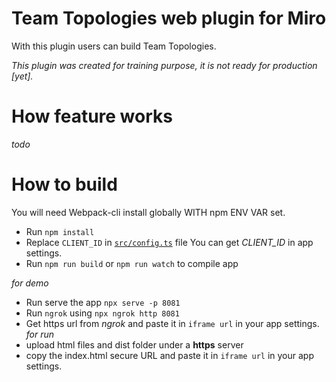 # Team Topologies web plugin for Miro

With this plugin users can build Team Topologies.

_This plugin was created for training purpose, it is not ready for production [yet]._

# How feature works

_todo_

# How to build

You will need Webpack-cli install globally WITH npm ENV VAR set.

- Run `npm install`
- Replace `CLIENT_ID` in [`src/config.ts`](src/config.ts) file You can get _CLIENT_ID_ in app settings.
- Run `npm run build` or `npm run watch` to compile app

_for demo_

- Run serve the app `npx serve -p 8081`
- Run `ngrok` using `npx ngrok http 8081`
- Get https url from _ngrok_ and paste it in `iframe url` in your app settings.
  _for run_
- upload html files and dist folder under a **https** server
- copy the index.html secure URL and paste it in `iframe url` in your app settings.
